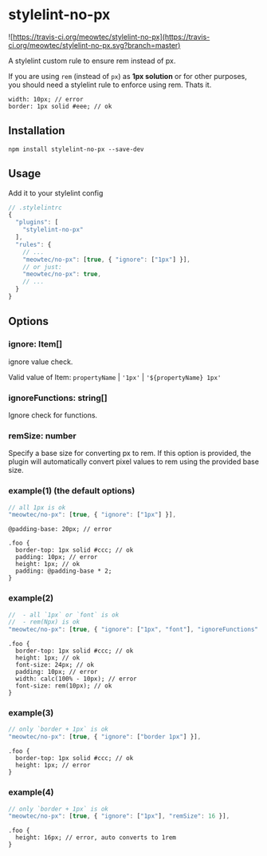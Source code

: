 # stylelint-no-px

![https://travis-ci.org/meowtec/stylelint-no-px](https://travis-ci.org/meowtec/stylelint-no-px.svg?branch=master)

A stylelint custom rule to ensure rem instead of px.

If you are using `rem` (instead of `px`) as **1px solution** or for other purposes, you should need a stylelint rule to enforce using rem. Thats it.

```less
width: 10px; // error
border: 1px solid #eee; // ok
```

## Installation

```
npm install stylelint-no-px --save-dev
```

## Usage

Add it to your stylelint config

```javascript
// .stylelintrc
{
  "plugins": [
    "stylelint-no-px"
  ],
  "rules": {
    // ...
    "meowtec/no-px": [true, { "ignore": ["1px"] }],
    // or just:
    "meowtec/no-px": true,
    // ...
  }
}
```

## Options

### ignore: Item[]

ignore value check.

Valid value of Item: `propertyName` | `'1px'` | `'${propertyName} 1px'`

### ignoreFunctions: string[]

Ignore check for functions.

### remSize: number

Specify a base size for converting px to rem. If this option is provided, the plugin will automatically convert pixel values to rem using the provided base size.

### example(1) (the default options)

```javascript
// all 1px is ok
"meowtec/no-px": [true, { "ignore": ["1px"] }],
```

```less
@padding-base: 20px; // error

.foo {
  border-top: 1px solid #ccc; // ok
  padding: 10px; // error
  height: 1px; // ok
  padding: @padding-base * 2;
}
```

### example(2)

```javascript
//  - all `1px` or `font` is ok
//  - rem(Npx) is ok
"meowtec/no-px": [true, { "ignore": ["1px", "font"], "ignoreFunctions": ["rem"] }],
```

```less
.foo {
  border-top: 1px solid #ccc; // ok
  height: 1px; // ok
  font-size: 24px; // ok
  padding: 10px; // error
  width: calc(100% - 10px); // error
  font-size: rem(10px); // ok
}
```

### example(3)

```javascript
// only `border + 1px` is ok
"meowtec/no-px": [true, { "ignore": ["border 1px"] }],
```

```less
.foo {
  border-top: 1px solid #ccc; // ok
  height: 1px; // error
}
```

### example(4)

```javascript
// only `border + 1px` is ok
"meowtec/no-px": [true, { "ignore": ["1px"], "remSize": 16 }],
```

```less
.foo {
  height: 16px; // error, auto converts to 1rem
}
```
